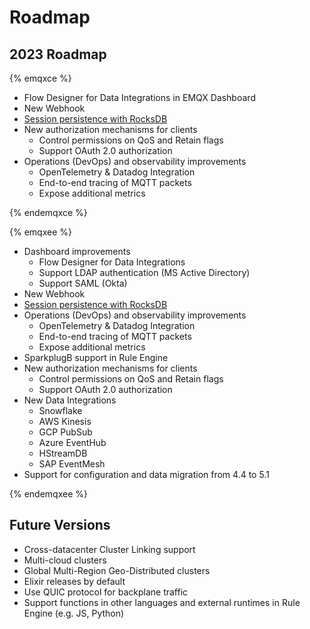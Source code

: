 # Roadmap

## 2023 Roadmap

{% emqxce %}

* Flow Designer for Data Integrations in EMQX Dashboard
* New Webhook
* [Session persistence with RocksDB](https://github.com/emqx/eip/blob/main/active/0023-rocksdb-message-persistence.md)
* New authorization mechanisms for clients
  * Control permissions on QoS and Retain flags
  * Support OAuth 2.0 authorization
* Operations (DevOps) and observability improvements
  * OpenTelemetry & Datadog Integration
  * End-to-end tracing of MQTT packets
  * Expose additional metrics

{% endemqxce %}

{% emqxee %}

* Dashboard improvements
  * Flow Designer for Data Integrations
  * Support LDAP authentication (MS Active Directory)
  * Support SAML (Okta)
* New Webhook
* [Session persistence with RocksDB](https://github.com/emqx/eip/blob/main/active/0023-rocksdb-message-persistence.md)
* Operations (DevOps) and observability improvements
  * OpenTelemetry & Datadog Integration
  * End-to-end tracing of MQTT packets
  * Expose additional metrics
* SparkplugB support in Rule Engine
* New authorization mechanisms for clients
  * Control permissions on QoS and Retain flags
  * Support OAuth 2.0 authorization
* New Data Integrations
  * Snowflake
  * AWS Kinesis
  * GCP PubSub
  * Azure EventHub
  * HStreamDB
  * SAP EventMesh
* Support for configuration and data migration from 4.4 to 5.1

{% endemqxee %}

## Future Versions

* Cross-datacenter Cluster Linking support
* Multi-cloud clusters
* Global Multi-Region Geo-Distributed clusters
* Elixir releases by default
* Use QUIC protocol for backplane traffic
* Support functions in other languages and external runtimes in Rule Engine (e.g. JS, Python)
